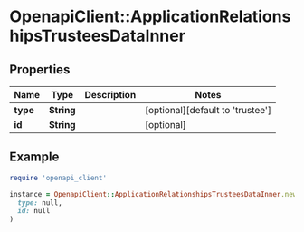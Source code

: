 # OpenapiClient::ApplicationRelationshipsTrusteesDataInner

## Properties

| Name | Type | Description | Notes |
| ---- | ---- | ----------- | ----- |
| **type** | **String** |  | [optional][default to &#39;trustee&#39;] |
| **id** | **String** |  | [optional] |

## Example

```ruby
require 'openapi_client'

instance = OpenapiClient::ApplicationRelationshipsTrusteesDataInner.new(
  type: null,
  id: null
)
```

